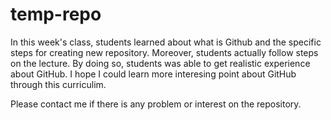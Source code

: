 # temp-repo
In this week's class, students learned about what is Github and the specific steps for creating new repository. 
Moreover, students actually follow steps on the lecture. By doing so, students was able to get realistic experience about GitHub.
I hope I could learn more interesing point about GitHub through this curriculim.

Please contact me if there is any problem or interest on the repository.
